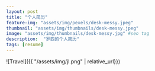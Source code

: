 ```yaml
---
layout: post
title: "个人简历"
feature-img: "assets/img/pexels/desk-messy.jpeg"
thumbnail: "assets/img/thumbnails/desk-messy.jpeg"
image: "assets/img/thumbnails/desk-messy.jpg" #seo tag
description:  "罗西的个人简历"
tags: [resume]
---
```


![Travel]({{ "/assets/img/jl.png" | relative_url}})

